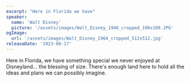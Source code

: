 ```yaml
---
excerpt: "Here in Florida we have"
speaker:
  name: 'Walt Disney'
  picture: '/assets/images/Walt_Disney_1946_cropped_100x100.JPG'
ogImage:
  url: '/assets/images/Walt_Disney_1964_cropped_512x512.jpg'
releaseDate: '2023-08-17'
---
```


Here in Florida, we have something special we never enjoyed at Disneyland... the blessing of size. There's enough land here to hold all the ideas and plans we can possibly imagine.
